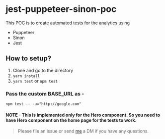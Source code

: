 
# jest-puppeteer-sinon-poc

This POC is to create automated tests for the analytics using 
- Puppeteer
- Sinon
- Jest

## How to setup?
1. Clone and go to the directory
2. `yarn install`
3. `yarn test` or `npm test`

### Pass the custom BASE_URL as - 
`npm test -- -u="http://google.com"`

#### NOTE - This is implemented only for the Hero component. So you need to have Hero component on the home page for the tests to work.

> Please file an issue or send [me](https://twitter.com/xfumihiro) a DM if you have any questions.
